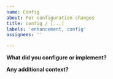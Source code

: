 ```yaml
---
name: Config
about: For configuration changes
title: config / [...]
labels: 'enhancement, config'
assignees: ''

---
```


**What did you configure or implement?**

**Any additional context?**
